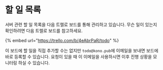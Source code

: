 # 할 일 목록

서버 관련 할 일 목록을 다음 트렐로 보드를 통해 관리하고 있습니다. 무슨 일이 있는지 확인하려면 다음 트렐로 보드를 참고하세요.

{% embed url="https://trello.com/b/4eAbrPaR/todo" %}

이 보드에 할 일을 직접 추가할 수는 없지만 `todo@kono.pub`에 이메일을 보내면 보드에 바로 등록할 수 있습니다. 요청이 있을 때 이 이메일을 사용하시면 이후 진행 상황을 모니터링 하실 수 있습니다.
